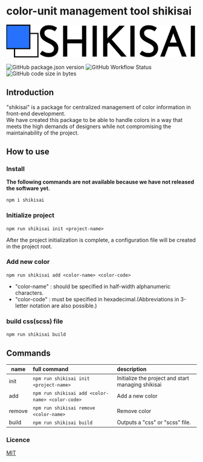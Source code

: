 # color-unit management tool shikisai

![shikisai color-unit management tool](/static/assets/logo/no_description.min.svg)

![GitHub package.json version](https://img.shields.io/github/package-json/v/ken7253/shikisai?style=flat-square)
![GitHub Workflow Status](https://img.shields.io/github/workflow/status/ken7253/shikisai/CodeQL?style=flat-square)
![GitHub code size in bytes](https://img.shields.io/github/languages/code-size/ken7253/shikisai?style=flat-square)

## Introduction

"shikisai" is a package for centralized management of color information in front-end development.  
We have created this package to be able to handle colors in a way that meets the high demands of designers while not compromising the maintainability of the project.

## How to use

### Install

**The following commands are not available because we have not released the software yet.**

```shell
npm i shikisai
```

### Initialize project

```npm
npm run shikisai init <project-name>
```

After the project initialization is complete, a configuration file will be created in the project root.

### Add new color

```npm
npm run shikisai add <color-name> <color-code>
```

- "color-name" : should be specified in half-width alphanumeric characters.
- "color-code" : must be specified in hexadecimal.(Abbreviations in 3-letter notation are also possible.)

### build css(scss) file

```npm
npm run shikisai build
```

## Commands

| name   | full command                                     | description                                        |
| ------ | :----------------------------------------------- | :------------------------------------------------- |
| init   | `npm run shikisai init <project-name>`           | Initialize the project and start managing shikisai |
| add    | `npm run shikisai add <color-name> <color-code>` | Add a new color                                    |
| remove | `npm run shikisai remove <color-name>`           | Remove color                                       |
| build  | `npm run shikisai build`                         | Outputs a "css" or "scss" file.                    |

### Licence

[MIT](/LICENSE)
